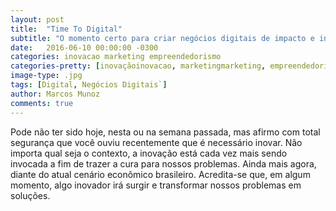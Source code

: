 ```yaml
---
layout: post
title:  "Time To Digital"
subtitle: "O momento certo para criar negócios digitais de impacto e inovadores."
date:   2016-06-10 00:00:00 -0300
categories: inovacao marketing empreendedorismo
categories-pretty: [inovaçãoinovacao, marketingmarketing, empreendedorismoempreendedorismo]
image-type: .jpg
tags: [Digital, Negócios Digitais`]
author: Marcos Munoz
comments: true
---
```

Pode não ter sido hoje, nesta ou na semana passada, mas afirmo com total segurança que você ouviu recentemente que é necessário inovar. Não importa qual seja o contexto, a inovação está cada vez mais sendo invocada a fim de trazer a cura para nossos problemas. Ainda mais agora, diante do atual cenário econômico brasileiro. Acredita-se que, em algum momento, algo inovador irá surgir e transformar nossos problemas em soluções.

